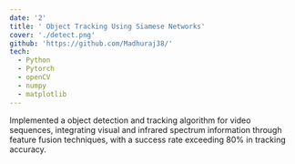 ```yaml
---
date: '2'
title: ' Object Tracking Using Siamese Networks'
cover: './detect.png'
github: 'https://github.com/Madhuraj38/'
tech:
  - Python
  - Pytorch
  - openCV
  - numpy
  - matplotlib
---
```


Implemented a object detection and tracking algorithm for video sequences, integrating visual and infrared spectrum information through feature fusion techniques, with a success rate exceeding 80% in tracking accuracy.
